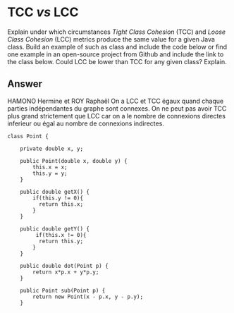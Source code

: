 # TCC *vs* LCC

Explain under which circumstances *Tight Class Cohesion* (TCC) and *Loose Class Cohesion* (LCC) metrics produce the same value for a given Java class. Build an example of such as class and include the code below or find one example in an open-source project from Github and include the link to the class below. Could LCC be lower than TCC for any given class? Explain.

## Answer
HAMONO Hermine et ROY Raphaẽl
On a LCC et TCC égaux quand chaque parties indépendantes du graphe sont connexes.
On ne peut pas avoir TCC plus grand strictement que LCC car on a le nombre de connexions directes inferieur ou égal au nombre de connexions indirectes.
```
class Point {

    private double x, y;

    public Point(double x, double y) {
        this.x = x;
        this.y = y;
    }

    public double getX() {
        if(this.y != 0){
          return this.x;
        }
    }

    public double getY() {
         if(this.x != 0){
          return this.y;
        }
    }

    public double dot(Point p) {
        return x*p.x + y*p.y;
    }

    public Point sub(Point p) {
        return new Point(x - p.x, y - p.y);
    }

```
